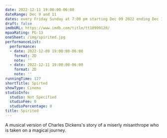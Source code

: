 ```yaml
---
date: 2022-12-11 19:00:00-06:00
dateRange: Dec 9 and 11
dates: every Friday Sunday at 7:00 pm starting Dec 09 2022 ending Dec 11 2022
draft: false
imdbURL: https://www.imdb.com/title/tt10999120/
mpaaRating: PG-13
oneSheet: /img/spirited.jpg
performanceList:
  performance:
  - date: 2022-12-09 19:00:00-06:00
    format: 2D
    note: ''
  - date: 2022-12-11 19:00:00-06:00
    format: 2D
    note: ''
runningTime: 127
shortTitle: Spirted
showType: Cinema
studioInfo:
  studio: Not Specified
  studioFee: 0
  studioPercentage: 0
title: Spirited
---
```


A musical version of Charles Dickens's story of a miserly misanthrope who is taken on a magical journey.